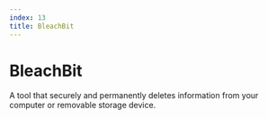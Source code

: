 ```yaml
---
index: 13
title: BleachBit
---
```

# BleachBit

A tool that securely and permanently deletes information from your computer or removable storage device.